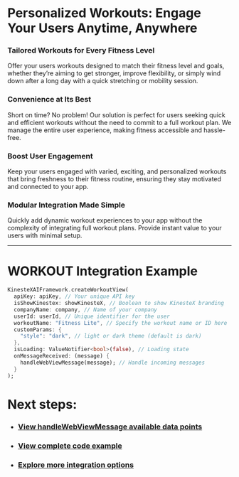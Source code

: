 # Personalized Workouts: Engage Your Users Anytime, Anywhere

### **Tailored Workouts for Every Fitness Level**
Offer your users workouts designed to match their fitness level and goals, whether they’re aiming to get stronger, improve flexibility, or simply wind down after a long day with a quick stretching or mobility session.

### **Convenience at Its Best**
Short on time? No problem! Our solution is perfect for users seeking quick and efficient workouts without the need to commit to a full workout plan. We manage the entire user experience, making fitness accessible and hassle-free.

### **Boost User Engagement**
Keep your users engaged with varied, exciting, and personalized workouts that bring freshness to their fitness routine, ensuring they stay motivated and connected to your app.

### **Modular Integration Made Simple**
Quickly add dynamic workout experiences to your app without the complexity of integrating full workout plans. Provide instant value to your users with minimal setup.

---

# **WORKOUT Integration Example**

```dart
KinesteXAIFramework.createWorkoutView(
  apiKey: apiKey, // Your unique API key
  isShowKinestex: showKinesteX, // Boolean to show KinesteX branding
  companyName: company, // Name of your company
  userId: userId, // Unique identifier for the user
  workoutName: "Fitness Lite", // Specify the workout name or ID here
  customParams: {
    "style": "dark", // light or dark theme (default is dark)
  },
  isLoading: ValueNotifier<bool>(false), // Loading state
  onMessageReceived: (message) {
    handleWebViewMessage(message); // Handle incoming messages
  }
);
```

# Next steps:
- ### [View handleWebViewMessage available data points](../../data.md)
- ### [View complete code example](../../examples/workouts.md)
- ### [Explore more integration options](../overview.md)
